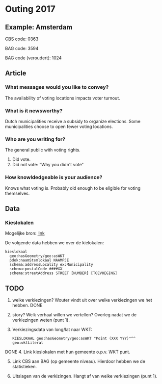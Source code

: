# Outing 2017

## Example: Amsterdam

CBS code: 0363

BAG code: 3594

BAG code (veroudert): 1024

## Article

### What messages would you like to convey?

The availability of voting locations impacts voter turnout.

### What is it newsworthy?

Dutch municipalities receive a subsidy to organize elections.  Some
municipalities choose to open fewer voting locations.

### Who are you writing for?

The general public with voting rights.

  1. Did vote.
  2. Did not vote: “Why you didn't vote”

### How knowldedgeable is your audience?

Knows what voting is.  Probably old enough to be eligible for voting
themselves.

## Data

### Kieslokalen

Mogelijke bron: [link](http://data.openstate.eu/dataset/locaties-stembureaus)

De volgende data hebben we over de kielokalen:

```
kieslokaal
  geo:hasGeometry/geo:asWKT
  pdok:naamStemlokaal NAAMPJE
  schema:addressLocality ex:Municipality
  schema:postalCode ####XX
  schema:streetAddress STREET [NUMBER] [TOEVOEGING]
```

## TODO

  1. welke verkiezingen?  Wouter vindt uit over welke verkiezingen we
     het hebben.
DONE

  2. story?  Welk verhaal willen we vertellen?  Overleg nadat we de
     verkiezingen weten (punt 1).

  3. Verkiezingsdata van long/lat naar WKT:
  
     ```
     KIESLOKAAL geo:hasGeometry/geo:asWKT "Point (XXX YYY)"^^ geo:wktLiteral
     ```
DONE 
  4. Link kieslokalen met hun gemeente o.p.v. WKT punt.


  5. Link CBS aan BAG (op gemeente niveau).  Hierdoor hebben we de
     statistieken.


  6. Uitslagen van de verkizingen.  Hangt af van welke verkiezingen (punt 1).
